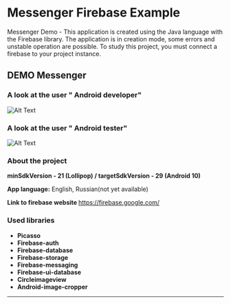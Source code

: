 # Messenger Firebase Example

Messenger Demo - This application is created using the Java language with the Firebase library. The application is in creation mode, some errors and unstable operation are possible. To study this project, you must connect a firebase to your project instance.

## DEMO Messenger

### A look at the user " Android developer"
![Alt Text](https://user-images.githubusercontent.com/55914555/66272406-659db800-e87a-11e9-9396-cba1997b2695.gif)

### A look at the user " Android tester"
![Alt Text](https://user-images.githubusercontent.com/55914555/66272407-659db800-e87a-11e9-9584-1e27c65c2882.gif)



### About the project

<b>minSdkVersion - 21 (Lollipop) /
targetSdkVersion - 29 (Android 10)</b>

<b>App language:</b> English, Russian(not yet available)

<b>Link to firebase website </b> <a href="Firebase website">https://firebase.google.com/</a>

### Used libraries

* <b>Picasso</b>
* <b>Firebase-auth</b>
* <b>Firebase-database</b>
* <b>Firebase-storage</b>
* <b>Firebase-messaging</b>
* <b>Firebase-ui-database</b>
* <b>Circleimageview</b>
* <b>Android-image-cropper</b>

-------------------------------------------------------------------------------------------------

